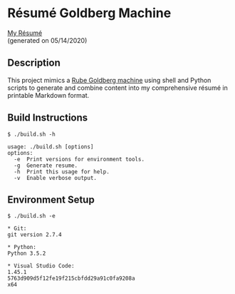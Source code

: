 # Résumé Goldberg Machine

[My Résumé](https://github.com/tacooper/resume-goldberg-machine/blob/master/Tom_Cooper_resume.md) <br>
(generated on 05/14/2020)

## Description

This project mimics a [Rube Goldberg machine](https://en.wikipedia.org/wiki/Rube_Goldberg_machine) using shell and
Python scripts to generate and combine content into my comprehensive résumé in printable Markdown format.

## Build Instructions

```
$ ./build.sh -h

usage: ./build.sh [options]
options:
  -e  Print versions for environment tools.
  -g  Generate resume.
  -h  Print this usage for help.
  -v  Enable verbose output.
```

## Environment Setup

```
$ ./build.sh -e

* Git:
git version 2.7.4

* Python:
Python 3.5.2

* Visual Studio Code:
1.45.1
5763d909d5f12fe19f215cbfdd29a91c0fa9208a
x64
```
